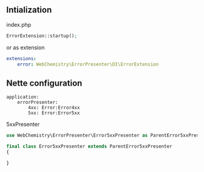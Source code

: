 ## Intialization

index.php

```php 
ErrorExtension::startup();
```

or as extension

```yaml
extensions:
	error: WebChemistry\ErrorPresenter\DI\ErrorExtension
```

## Nette configuration

```neon
application:
	errorPresenter:
		4xx: Error:Error4xx
		5xx: Error:Error5xx
```

5xxPresenter

```php
use WebChemistry\ErrorPresenter\Error5xxPresenter as ParentError5xxPresenter;

final class Error5xxPresenter extends ParentError5xxPresenter
{

}
```
